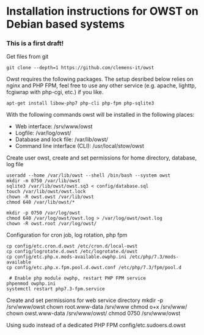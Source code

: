# Installation instructions for OWST on Debian based systems

### This is a first draft!

<!--
    mkdir /usr/local/stow/owst
    /usr/local/bin/owst_tp.php
-->

Get files from git

    git clone --depth=1 https://github.com/clemens-it/owst

Owst requires the following packages. The setup desribed below relies on nginx and PHP FPM, feel free to use any other service (e.g. apache, lighttp, fcgiwrap with php-cgi, etc.) if you like.

	apt-get install libow-php7 php-cli php-fpm php-sqlite3

With the following commands owst will be installed in the following places:
* Web interface: /srv/www/owst
* Logfile: /var/log/owst/
* Database and lock file: /var/lib/owst/
* Command line interface (CLI): /usr/local/stow/owst


Create user owst, create and set permissions for home directory, database, log file

    useradd --home /var/lib/owst --shell /bin/bash --system owst
    mkdir -m 0750 /var/lib/owst
    sqlite3 /var/lib/owst/owst.sq3 < config/database.sql
    touch /var/lib/owst/owst.lock
    chown -R owst.owst /var/lib/owst
    chmod 640 /var/lib/owst/*

    mkdir -p 0750 /var/log/owst
    chmod 640 /var/log/owst/owst.log > /var/log/owst/owst.log
    chown -R owst.root /var/log/owst/


Configuration for cron job, log rotation, php fpm

    cp config/etc.cron.d.owst /etc/cron.d/local-owst
    cp config/logrotate.d.owst /etc/logrotate.d/owst
    cp config/etc.php.x.mods-available.owphp.ini /etc/php/7.3/mods-available
    cp config/etc.php.x.fpm.pool.d.owst.conf /etc/php/7.3/fpm/pool.d

	 # Enable php module owphp, restart PHP FPM service
    phpenmod owphp.ini
    systemctl restart php7.3-fpm.service


Create and set permissions for web service directory
    mkdir -p /srv/www/owst
    chown root.www-data /srv/www
    chmod o+x /srv/www/
    chown owst.www-data /srv/www/owst/
    chmod 0750 /srv/www/owst

Using sudo instead of a dedicated PHP FPM
    config/etc.sudoers.d.owst
